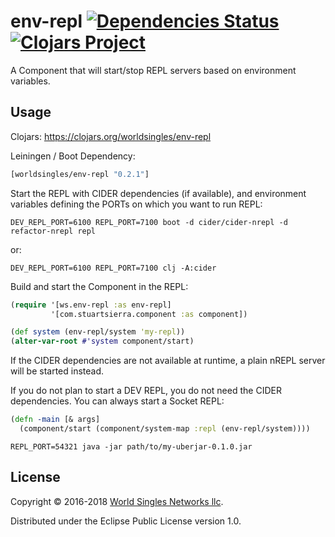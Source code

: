 # env-repl [![Dependencies Status](https://versions.deps.co/worldsingles/env-repl/status.svg)](https://versions.deps.co/worldsingles/env-repl)[![Clojars Project](http://clojars.org/worldsingles/env-repl/latest-version.svg)](http://clojars.org/worldsingles/env-repl)


A Component that will start/stop REPL servers based on environment variables.

## Usage

Clojars: https://clojars.org/worldsingles/env-repl

Leiningen / Boot Dependency:

``` clojure
[worldsingles/env-repl "0.2.1"]
```

Start the REPL with CIDER dependencies (if available), and environment variables defining the PORTs on which you want to run REPL:

``` shell
DEV_REPL_PORT=6100 REPL_PORT=7100 boot -d cider/cider-nrepl -d refactor-nrepl repl
```

or:

``` shell
DEV_REPL_PORT=6100 REPL_PORT=7100 clj -A:cider
```

Build and start the Component in the REPL:

``` clojure
(require '[ws.env-repl :as env-repl]
         '[com.stuartsierra.component :as component])

(def system (env-repl/system 'my-repl))
(alter-var-root #'system component/start)
```

If the CIDER dependencies are not available at runtime, a plain nREPL server will be started instead.


If you do not plan to start a DEV REPL, you do not need the CIDER dependencies. You can always start a Socket REPL:

``` clojure
(defn -main [& args]
  (component/start (component/system-map :repl (env-repl/system))))
```

``` shell
REPL_PORT=54321 java -jar path/to/my-uberjar-0.1.0.jar
```

## License

Copyright © 2016-2018 [World Singles Networks llc](https://worldsinglesnetworks.com/).

Distributed under the Eclipse Public License version 1.0.
